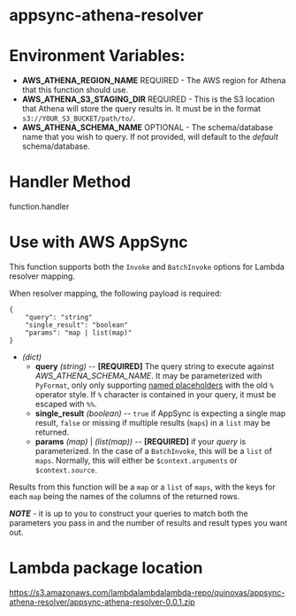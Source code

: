 # appsync-athena-resolver

# Environment Variables:
- **AWS_ATHENA_REGION_NAME** REQUIRED - The AWS region for Athena that this function should use.
- **AWS_ATHENA_S3_STAGING_DIR** REQUIRED - This is the S3 location that Athena will store the query results in. It must be in the format `s3://YOUR_S3_BUCKET/path/to/`.
- **AWS_ATHENA_SCHEMA_NAME** OPTIONAL - The schema/database name that you wish to query. If not provided, will default to the _default_ schema/database.

# Handler Method
function.handler

# Use with AWS AppSync
This function supports both the `Invoke` and `BatchInvoke` options for Lambda resolver mapping.

When resolver mapping, the following payload is required:
```
{
    "query": "string"
    "single_result": "boolean"
    "params": "map | list(map)"
}
```
- _(dict)_
    - **query** _(string)_ -- 
    **[REQUIRED]** The query string to execute against _AWS_ATHENA_SCHEMA_NAME_. It may be parameterized with `PyFormat`, only only supporting [named placeholders](https://pyformat.info/#named_placeholders) with the old `%` operator style. If `%` character is contained in your query, it must be escaped with `%%`.
    - **single_result** _(boolean)_ -- 
    `true` if AppSync is expecting a single map result, `false` or missing if multiple results (`maps`) in a `list` may be returned.
    - **params** _(map)_ | _(list(map))_ -- 
    **[REQUIRED]** if your _query_ is parameterized. In the case of a `BatchInvoke`, this will be a `list` of `maps`. Normally, this will either be `$context.arguments` or `$context.source`.

Results from this function will be a `map` or a `list` of `maps`, with the keys for each `map` being the names of the columns of the returned rows.
    
_**NOTE**_ - it is up to you to construct your queries to match both the parameters you pass in and the number of results and result types you want out.

# Lambda package location
https://s3.amazonaws.com/lambdalambdalambda-repo/quinovas/appsync-athena-resolver/appsync-athena-resolver-0.0.1.zip


